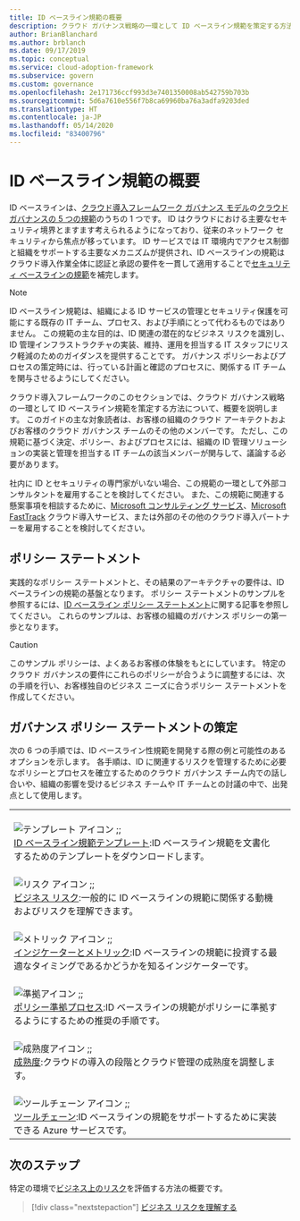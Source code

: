```yaml
---
title: ID ベースライン規範の概要
description: クラウド ガバナンス戦略の一環として ID ベースライン規範を策定する方法を理解します。
author: BrianBlanchard
ms.author: brblanch
ms.date: 09/17/2019
ms.topic: conceptual
ms.service: cloud-adoption-framework
ms.subservice: govern
ms.custom: governance
ms.openlocfilehash: 2e171736ccf993d3e7401350008ab542759b703b
ms.sourcegitcommit: 5d6a7610e556f7b8ca69960ba76a3adfa9203ded
ms.translationtype: HT
ms.contentlocale: ja-JP
ms.lasthandoff: 05/14/2020
ms.locfileid: "83400796"
---
```

# <a name="identity-baseline-discipline-overview"></a>ID ベースライン規範の概要

ID ベースラインは、[クラウド導入フレームワーク ガバナンス モデル](../index.md)の[クラウド ガバナンスの 5 つの規範](../governance-disciplines.md)のうちの 1 つです。 ID はクラウドにおける主要なセキュリティ境界とますます考えられるようになっており、従来のネットワーク セキュリティから焦点が移っています。 ID サービスでは IT 環境内でアクセス制御と組織をサポートする主要なメカニズムが提供され、ID ベースラインの規範はクラウド導入作業全体に認証と承認の要件を一貫して適用することで[セキュリティ ベースラインの規範](../security-baseline/index.md)を補完します。

> [!NOTE]
> ID ベースライン規範は、組織による ID サービスの管理とセキュリティ保護を可能にする既存の IT チーム、プロセス、および手順にとって代わるものではありません。 この規範の主な目的は、ID 関連の潜在的なビジネス リスクを識別し、ID 管理インフラストラクチャの実装、維持、運用を担当する IT スタッフにリスク軽減のためのガイダンスを提供することです。 ガバナンス ポリシーおよびプロセスの策定時には、行っている計画と確認のプロセスに、関係する IT チームを関与させるようにしてください。

クラウド導入フレームワークのこのセクションでは、クラウド ガバナンス戦略の一環として ID ベースライン規範を策定する方法について、概要を説明します。 このガイドの主な対象読者は、お客様の組織のクラウド アーキテクトおよびお客様のクラウド ガバナンス チームのその他のメンバーです。 ただし、この規範に基づく決定、ポリシー、およびプロセスには、組織の ID 管理ソリューションの実装と管理を担当する IT チームの該当メンバーが関与して、議論する必要があります。

社内に ID とセキュリティの専門家がいない場合、この規範の一環として外部コンサルタントを雇用することを検討してください。 また、この規範に関連する懸案事項を相談するために、[Microsoft コンサルティング サービス](https://www.microsoft.com/industry/services/consulting)、[Microsoft FastTrack](https://azure.microsoft.com/programs/azure-fasttrack) クラウド導入サービス、または外部のその他のクラウド導入パートナーを雇用することを検討してください。

## <a name="policy-statements"></a>ポリシー ステートメント

実践的なポリシー ステートメントと、その結果のアーキテクチャの要件は、ID ベースラインの規範の基盤となります。 ポリシー ステートメントのサンプルを参照するには、[ID ベースライン ポリシー ステートメント](./policy-statements.md)に関する記事を参照してください。 これらのサンプルは、お客様の組織のガバナンス ポリシーの第一歩となります。

> [!CAUTION]
> このサンプル ポリシーは、よくあるお客様の体験をもとにしています。 特定のクラウド ガバナンスの要件にこれらのポリシーが合うように調整するには、次の手順を行い、お客様独自のビジネス ニーズに合うポリシー ステートメントを作成してください。

## <a name="develop-governance-policy-statements"></a>ガバナンス ポリシー ステートメントの策定

次の 6 つの手順では、ID ベースライン性規範を開発する際の例と可能性のあるオプションを示します。 各手順は、ID に関連するリスクを管理するために必要なポリシーとプロセスを確立するためのクラウド ガバナンス チーム内での話し合いや、組織の影響を受けるビジネス チームや IT チームとの討議の中で、出発点として使用します。

<!-- markdownlint-disable MD033 -->

| | |
|---|---|
| <br> ![テンプレート アイコン](../../_images/govern/process-template.png) ;; <br> [ID ベースライン規範テンプレート](./template.md):ID ベースライン規範を文書化するためのテンプレートをダウンロードします。 |
| <br> ![リスク アイコン](../../_images/govern/process-risks.png) ;; <br> [ビジネス リスク](./business-risks.md):一般的に ID ベースラインの規範に関係する動機およびリスクを理解できます。 |
| <br> ![メトリック アイコン](../../_images/govern/process-metrics.png) ;; <br> [インジケーターとメトリック](./metrics-tolerance.md):ID ベースラインの規範に投資する最適なタイミングであるかどうかを知るインジケーターです。 |
| <br> ![準拠アイコン](../../_images/govern/process-enforce.png) ;; <br> [ポリシー準拠プロセス](./compliance-processes.md):ID ベースラインの規範がポリシーに準拠するようにするための推奨の手順です。 |
| <br> ![成熟度アイコン](../../_images/govern/process-maturity.png) ;; <br> [成熟度](./discipline-improvement.md):クラウドの導入の段階とクラウド管理の成熟度を調整します。 |
| <br> ![ツールチェーン アイコン](../../_images/govern/process-toolchain.png) ;; <br> [ツールチェーン](./toolchain.md):ID ベースラインの規範をサポートするために実装できる Azure サービスです。 |

<!-- markdownlint-enable MD033 -->

## <a name="next-steps"></a>次のステップ

特定の環境で[ビジネス上のリスク](./business-risks.md)を評価する方法の概要です。

> [!div class="nextstepaction"]
> [ビジネス リスクを理解する](./business-risks.md)
